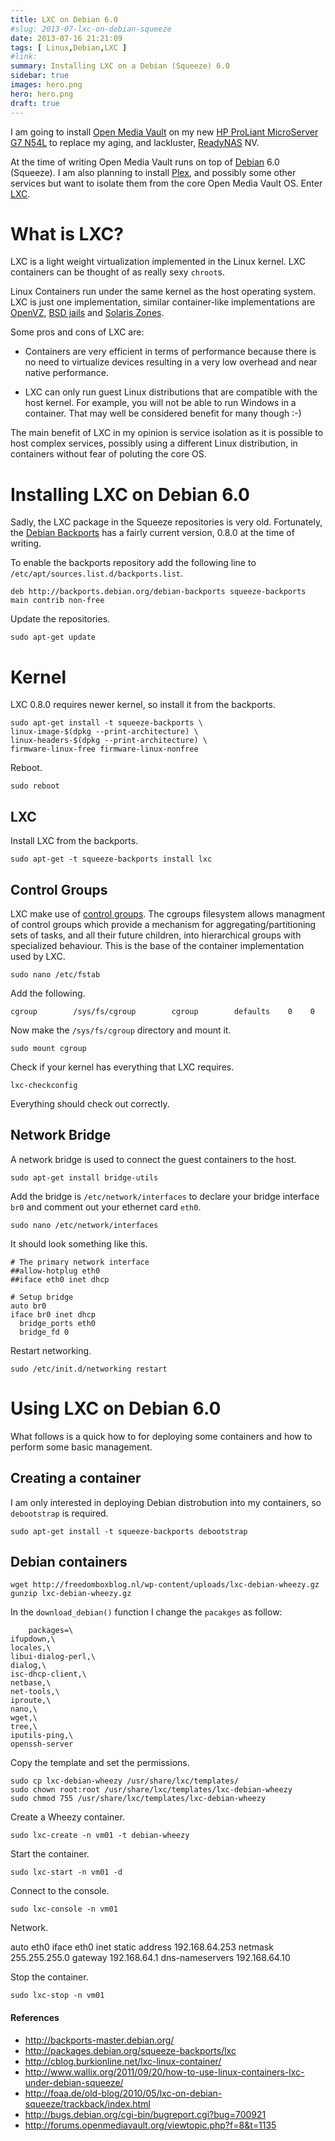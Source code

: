 ```yaml
---
title: LXC on Debian 6.0
#slug: 2013-07-lxc-on-debian-squeeze
date: 2013-07-16 21:21:09
tags: [ Linux,Debian,LXC ]
#link:
summary: Installing LXC on a Debian (Squeeze) 6.0
sidebar: true
images: hero.png
hero: hero.png
draft: true
---
```


I am going to install [Open Media Vault](http://www.openmediavault.org/)
on my new [HP ProLiant MicroServer G7 N54L](http://www8.hp.com/uk/en/products/proliant-servers/product-detail.html?oid=5336624)
to replace my aging, and lackluster, [ReadyNAS](http://www.readynas.com) NV.

At the time of writing Open Media Vault runs on top of [Debian](http://www.debian.org)
6.0 (Squeeze). I am also planning to install [Plex](http://www.plexapp.com), and
possibly some other services but want to isolate them from the core Open Media
Vault OS. Enter [LXC](http://lxc.sourceforge.net/).

# What is LXC?

LXC is a light weight virtualization implemented in the Linux kernel. LXC containers
can be thought of as really sexy `chroot`s.

Linux Containers run under the same kernel as the host operating system. LXC is just
one implementation, similar container-like implementations are [OpenVZ](http://openvz.org),
[BSD jails](http://en.wikipedia.org/wiki/FreeBSD_jail) and
[Solaris Zones](http://en.wikipedia.org/wiki/Solaris_Containers). 

Some pros and cons of LXC are:

  * Containers are very efficient in terms of performance because there is no need to
  virtualize devices resulting in a very low overhead and near native performance.

  * LXC can only run guest Linux distributions that are compatible with the host
  kernel. For example, you will not be able to run Windows in a container. That may
  well be considered benefit for many though :-)

The main benefit of LXC in my opinion is service isolation as it is possible to host
complex services, possibly using a different Linux distribution, in containers
without fear of poluting the core OS.

# Installing LXC on Debian 6.0

Sadly, the LXC package in the Squeeze repositories is very old. Fortunately, the
[Debian Backports](http://backports-master.debian.org/)
has a fairly current version, 0.8.0 at the time of writing.

To enable the backports repository add the following line to
`/etc/apt/sources.list.d/backports.list`.

    deb http://backports.debian.org/debian-backports squeeze-backports main contrib non-free

Update the repositories.

    sudo apt-get update

# Kernel

LXC 0.8.0 requires newer kernel, so install it from the backports.

    sudo apt-get install -t squeeze-backports \
    linux-image-$(dpkg --print-architecture) \
    linux-headers-$(dpkg --print-architecture) \
    firmware-linux-free firmware-linux-nonfree

Reboot.

    sudo reboot

## LXC

Install LXC from the backports.

    sudo apt-get -t squeeze-backports install lxc

## Control Groups

LXC make use of [control groups](www.kernel.org/doc/Documentation/cgroups/). The
cgroups filesystem allows managment of control groups which provide a mechanism for
aggregating/partitioning sets of tasks, and all their future children, into
hierarchical groups with specialized behaviour. This is the base of the container
implementation used by LXC.

    sudo nano /etc/fstab

Add the following.

    cgroup        /sys/fs/cgroup        cgroup        defaults    0    0

Now make the `/sys/fs/cgroup` directory and mount it.

    sudo mount cgroup

Check if your kernel has everything that LXC requires.

    lxc-checkconfig

Everything should check out correctly.

## Network Bridge

A network bridge is used to connect the guest containers to the host.

    sudo apt-get install bridge-utils

Add the bridge is `/etc/network/interfaces` to declare your bridge interface `br0`
and comment out your ethernet card `eth0`.

    sudo nano /etc/network/interfaces

It should look something like this.

    # The primary network interface
    ##allow-hotplug eth0
    ##iface eth0 inet dhcp

    # Setup bridge
    auto br0
    iface br0 inet dhcp
      bridge_ports eth0
      bridge_fd 0

Restart networking.

    sudo /etc/init.d/networking restart

# Using LXC on Debian 6.0

What follows is a quick how to for deploying some containers and how to perform
some basic management.

## Creating a container

I am only interested in deploying Debian distrobution into my containers, so
`debootstrap` is required.

    sudo apt-get install -t squeeze-backports debootstrap

## Debian containers

    wget http://freedomboxblog.nl/wp-content/uploads/lxc-debian-wheezy.gz
    gunzip lxc-debian-wheezy.gz

In the `download_debian()` function I change the `pacakges` as follow:

        packages=\
    ifupdown,\
    locales,\
    libui-dialog-perl,\
    dialog,\
    isc-dhcp-client,\
    netbase,\
    net-tools,\
    iproute,\
    nano,\
    wget,\
    tree,\
    iputils-ping,\
    openssh-server

Copy the template and set the permissions.

    sudo cp lxc-debian-wheezy /usr/share/lxc/templates/
    sudo chown root:root /usr/share/lxc/templates/lxc-debian-wheezy
    sudo chmod 755 /usr/share/lxc/templates/lxc-debian-wheezy

Create a Wheezy container.

    sudo lxc-create -n vm01 -t debian-wheezy

Start the container.

    sudo lxc-start -n vm01 -d

Connect to the console.

    sudo lxc-console -n vm01

Network.

auto eth0
iface eth0 inet static
  address 192.168.64.253
    netmask 255.255.255.0
      gateway 192.168.64.1
        dns-nameservers 192.168.64.10

Stop the container.

    sudo lxc-stop -n vm01

#### References

  * <http://backports-master.debian.org/>
  * <http://packages.debian.org/squeeze-backports/lxc>
  * <http://cblog.burkionline.net/lxc-linux-container/>
  * <http://www.wallix.org/2011/09/20/how-to-use-linux-containers-lxc-under-debian-squeeze/>
  * <http://foaa.de/old-blog/2010/05/lxc-on-debian-squeeze/trackback/index.html>
  * <http://bugs.debian.org/cgi-bin/bugreport.cgi?bug=700921>
  * <http://forums.openmediavault.org/viewtopic.php?f=8&t=1135>
